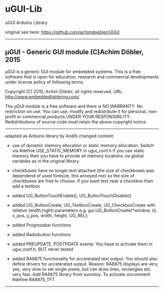 # uGUI-Lib
uGUI Arduino Library

original see here: https://github.com/achimdoebler/UGUI

--------------------------------------------------------------------------------
µGUI - Generic GUI module (C)Achim Döbler, 2015
--------------------------------------------------------------------------------

µGUI is a generic GUI module for embedded systems.
This is a free software that is open for education, research and commercial
developments under license policy of following terms.

Copyright (C) 2015, Achim Döbler, all rights reserved.
URL: http://www.embeddedlightning.com/

The µGUI module is a free software and there is NO WARRANTY.
No restriction on use. You can use, modify and redistribute it for
personal, non-profit or commercial products UNDER YOUR RESPONSIBILITY.
Redistributions of source code must retain the above copyright notice.

--------------------------------------------------------------------------------

adapted as Arduino library by AndiS
changed content:

- use of dynamic memory allocation or static memory allocation. Switch via #define USE_STATIC_MEMORY in ugui_conf.h
   if you use static memory then you have to provide all memory locations via global variables as in the original library.
- checkboxes have no longer text attached (the size of checkboxes was dependend of used fontsize, this annoyed me)
   so the size of checkboxes are free to choose. If you want text near a checkbox then add a textbox
- added UG_ButtonTouchEnable(), UG_ButtonTouchDisable()
- added UG_ButtonCreate, UG_TextboxCreate, UG_CheckboxCreate with relative (width,hight) parameters
   e.g. gui.UG_ButtonCreate(*window, id, x_pos, y_pos, width, height, UG_REL);
- added Progressbar functions
- added Radiobutton functions
- added PREUPDATE, POSTPDATE events. You have to activate them in ugui_conf.h, BUT never tested

- added RA8875 functionality for accelerated text output. You should also define drivers for accelerated output.
   Reason: RA8875 displays are very, yes, very slow to set single pixels, but can draw lines, rectangles etc. very fast.
   Add RA8875 library from sumotoy.
   To activate uncomment #define RA8875_TFT

--------------------------------------------------------------------------------
